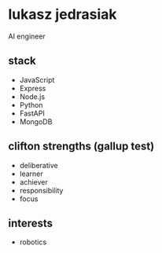 # lukasz jedrasiak
AI engineer

## stack
- JavaScript
- Express
- Node.js
- Python
- FastAPI
- MongoDB

## clifton strengths (gallup test)
- deliberative
- learner
- achiever
- responsibility
- focus

## interests
- robotics

<!---
LukaszJedrasiak/LukaszJedrasiak is a ✨ special ✨ repository because its `README.md` (this file) appears on your GitHub profile.
You can click the Preview link to take a look at your changes.
--->
